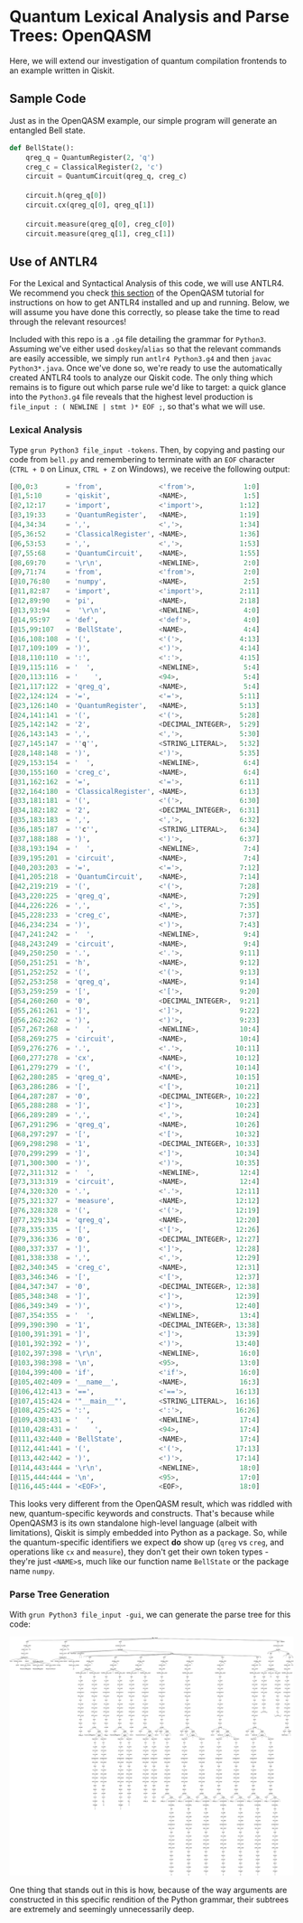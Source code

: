 # Quantum Lexical Analysis and Parse Trees: OpenQASM

Here, we will extend our investigation of quantum compilation frontends to an example written in Qiskit. 

## Sample Code

Just as in the OpenQASM example, our simple program will generate an entangled Bell state.

``` Python
def BellState():
    qreg_q = QuantumRegister(2, 'q')
    creg_c = ClassicalRegister(2, 'c')
    circuit = QuantumCircuit(qreg_q, creg_c)

    circuit.h(qreg_q[0])
    circuit.cx(qreg_q[0], qreg_q[1])
    
    circuit.measure(qreg_q[0], creg_c[0])
    circuit.measure(qreg_q[1], creg_c[1])
```

## Use of ANTLR4

For the Lexical and Syntactical Analysis of this code, we will use ANTLR4. We recommend you check [this section](../OpenQASM/README.md/#antlr4) of the OpenQASM tutorial for instructions on how to get ANTLR4 installed and up and running. Below, we will assume you have done this correctly, so please take the time to read through the relevant resources!

Included with this repo is a `.g4` file detailing the grammar for `Python3`. Assuming we've either used `doskey`/`alias` so that the relevant commands are easily accessible, we simply run `antlr4 Python3.g4` and then `javac Python3*.java`. Once we've done so, we're ready to use the automatically created ANTLR4 tools to analyze our Qiskit code. The only thing which remains is to figure out which parse rule we'd like to target: a quick glance into the `Python3.g4` file reveals that the highest level production is `file_input : ( NEWLINE | stmt )* EOF ;`, so that's what we will use.

### Lexical Analysis

Type `grun Python3 file_input -tokens`. Then, by copying and pasting our code from `bell.py` and remembering to terminate with an `EOF` character (`CTRL + D` on Linux, `CTRL + Z` on Windows), we receive the following output:

``` Python
[@0,0:3       = 'from',              <'from'>,            1:0]
[@1,5:10      = 'qiskit',            <NAME>,              1:5]
[@2,12:17     = 'import',            <'import'>,         1:12]
[@3,19:33     = 'QuantumRegister',   <NAME>,             1:19]
[@4,34:34     = ',',                 <','>,              1:34]
[@5,36:52     = 'ClassicalRegister', <NAME>,             1:36]
[@6,53:53     = ',',                 <','>,              1:53]
[@7,55:68     = 'QuantumCircuit',    <NAME>,             1:55]
[@8,69:70     = '\r\n',              <NEWLINE>,           2:0]
[@9,71:74     = 'from',              <'from'>,            2:0]
[@10,76:80    = 'numpy',             <NAME>,              2:5]
[@11,82:87    = 'import',            <'import'>,         2:11]
[@12,89:90    = 'pi',                <NAME>,             2:18]
[@13,93:94    =  '\r\n',             <NEWLINE>,           4:0]
[@14,95:97    = 'def',               <'def'>,             4:0]
[@15,99:107   = 'BellState',         <NAME>,              4:4]
[@16,108:108  = '(',                 <'('>,              4:13]
[@17,109:109  = ')',                 <')'>,              4:14]
[@18,110:110  = ':',                 <':'>,              4:15]
[@19,115:116  = '  ',                <NEWLINE>,           5:4]
[@20,113:116  = '    ',              <94>,                5:4]
[@21,117:122  = 'qreg_q',            <NAME>,              5:4]
[@22,124:124  = '=',                 <'='>,              5:11]
[@23,126:140  = 'QuantumRegister',   <NAME>,             5:13]
[@24,141:141  = '(',                 <'('>,              5:28]
[@25,142:142  = '2',                 <DECIMAL_INTEGER>,  5:29]
[@26,143:143  = ',',                 <','>,              5:30]
[@27,145:147  = ''q'',               <STRING_LITERAL>,   5:32]
[@28,148:148  = ')',                 <')'>,              5:35]
[@29,153:154  = '  ',                <NEWLINE>,           6:4]
[@30,155:160  = 'creg_c',            <NAME>,              6:4]
[@31,162:162  = '=',                 <'='>,              6:11]
[@32,164:180  = 'ClassicalRegister', <NAME>,             6:13]
[@33,181:181  = '(',                 <'('>,              6:30]
[@34,182:182  = '2',                 <DECIMAL_INTEGER>,  6:31]
[@35,183:183  = ',',                 <','>,              6:32]
[@36,185:187  = ''c'',               <STRING_LITERAL>,   6:34]
[@37,188:188  = ')',                 <')'>,              6:37]
[@38,193:194  = '  ',                <NEWLINE>,           7:4]
[@39,195:201  = 'circuit',           <NAME>,              7:4]
[@40,203:203  = '=',                 <'='>,              7:12]
[@41,205:218  = 'QuantumCircuit',    <NAME>,             7:14]
[@42,219:219  = '(',                 <'('>,              7:28]
[@43,220:225  = 'qreg_q',            <NAME>,             7:29]
[@44,226:226  = ',',                 <','>,              7:35]
[@45,228:233  = 'creg_c',            <NAME>,             7:37]
[@46,234:234  = ')',                 <')'>,              7:43]
[@47,241:242  = '  ',                <NEWLINE>,           9:4]
[@48,243:249  = 'circuit',           <NAME>,              9:4]
[@49,250:250  = '.',                 <'.'>,              9:11]
[@50,251:251  = 'h',                 <NAME>,             9:12]
[@51,252:252  = '(',                 <'('>,              9:13]
[@52,253:258  = 'qreg_q',            <NAME>,             9:14]
[@53,259:259  = '[',                 <'['>,              9:20]
[@54,260:260  = '0',                 <DECIMAL_INTEGER>,  9:21]
[@55,261:261  = ']',                 <']'>,              9:22]
[@56,262:262  = ')',                 <')'>,              9:23]
[@57,267:268  = '  ',                <NEWLINE>,          10:4]
[@58,269:275  = 'circuit',           <NAME>,             10:4]
[@59,276:276  = '.',                 <'.'>,             10:11]
[@60,277:278  = 'cx',                <NAME>,            10:12]
[@61,279:279  = '(',                 <'('>,             10:14]
[@62,280:285  = 'qreg_q',            <NAME>,            10:15]
[@63,286:286  = '[',                 <'['>,             10:21]
[@64,287:287  = '0',                 <DECIMAL_INTEGER>, 10:22]
[@65,288:288  = ']',                 <']'>,             10:23]
[@66,289:289  = ',',                 <','>,             10:24]
[@67,291:296  = 'qreg_q',            <NAME>,            10:26]
[@68,297:297  = '[',                 <'['>,             10:32]
[@69,298:298  = '1',                 <DECIMAL_INTEGER>, 10:33]
[@70,299:299  = ']',                 <']'>,             10:34]
[@71,300:300  = ')',                 <')'>,             10:35]
[@72,311:312  = '  ',                <NEWLINE>,          12:4]
[@73,313:319  = 'circuit',           <NAME>,             12:4]
[@74,320:320  = '.',                 <'.'>,             12:11]
[@75,321:327  = 'measure',           <NAME>,            12:12]
[@76,328:328  = '(',                 <'('>,             12:19]
[@77,329:334  = 'qreg_q',            <NAME>,            12:20]
[@78,335:335  = '[',                 <'['>,             12:26]
[@79,336:336  = '0',                 <DECIMAL_INTEGER>, 12:27]
[@80,337:337  = ']',                 <']'>,             12:28]
[@81,338:338  = ',',                 <','>,             12:29]
[@82,340:345  = 'creg_c',            <NAME>,            12:31]
[@83,346:346  = '[',                 <'['>,             12:37]
[@84,347:347  = '0',                 <DECIMAL_INTEGER>, 12:38]
[@85,348:348  = ']',                 <']'>,             12:39]
[@86,349:349  = ')',                 <')'>,             12:40]
[@87,354:355  = '  ',                <NEWLINE>,          13:4]
[@99,390:390  = '1',                 <DECIMAL_INTEGER>, 13:38]
[@100,391:391 = ']',                 <']'>,             13:39]
[@101,392:392 = ')',                 <')'>,             13:40]
[@102,397:398 = '\r\n',              <NEWLINE>,          16:0]
[@103,398:398 = '\n',                <95>,               13:0]
[@104,399:400 = 'if',                <'if'>,             16:0]
[@105,402:409 = '__name__',          <NAME>,             16:3]
[@106,412:413 = '==',                <'=='>,            16:13]
[@107,415:424 = '"__main__"',        <STRING_LITERAL>,  16:16]
[@108,425:425 = ':',                 <':'>,             16:26]
[@109,430:431 = '  ',                <NEWLINE>,          17:4]
[@110,428:431 = '    ',              <94>,               17:4]
[@111,432:440 = 'BellState',         <NAME>,             17:4]
[@112,441:441 = '(',                 <'('>,             17:13]
[@113,442:442 = ')',                 <')'>,             17:14]
[@114,443:444 = '\r\n',              <NEWLINE>,          18:0]
[@115,444:444 = '\n',                <95>,               17:0]
[@116,445:444 = '<EOF>',             <EOF>,              18:0]
```

This looks very different from the OpenQASM result, which was riddled with new, quantum-specific keywords and constructs. That's because while OpenQASM3 is its own standalone high-level language (albeit with limitations), Qiskit is simply embedded into Python as a package. So, while the quantum-specific identifiers we expect **do** show up (`qreg` vs `creg`, and operations like `cx` and `measure`), they don't get their own token types - they're just `<NAME>`s, much like our function name `BellState` or the package name `numpy`.

### Parse Tree Generation

With `grun Python3 file_input -gui`, we can generate the parse tree for this code:

![Bell ANTLR4 Parse Tree](bell_parse_tree.png)

One thing that stands out in this is how, because of the way arguments are constructed in this specific rendition of the Python grammar, their subtrees are extremely and seemingly unnecessarily deep.